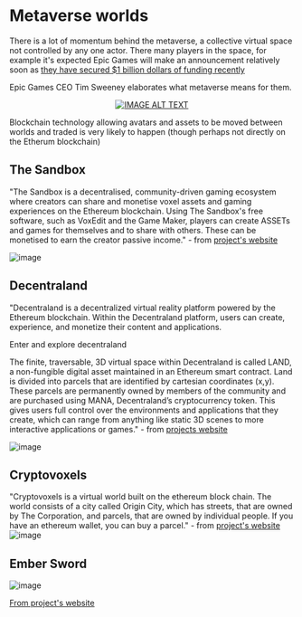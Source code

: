 # Metaverse worlds
There is a lot of momentum behind the metaverse, a collective virtual space not controlled by any one actor. 
There many players in the space, for example it's expected Epic Games will make an announcement relatively soon as [they have secured $1 billion dollars of funding recently](https://epicgames.com/site/th/news/announcing-a-1-billion-funding-round-to-support-epics-long-term-vision-for-the-metaverse)

Epic Games CEO Tim Sweeney elaborates what metaverse means for them.
<div align="center">
  <a href="https://www.youtube.com/watch?v=h6ClJxjuRvw"><img src="https://img.youtube.com/vi/h6ClJxjuRvw/0.jpg" alt="IMAGE ALT TEXT"></a>
</div>

Blockchain technology allowing avatars and assets to be moved between worlds and traded is very likely to happen (though perhaps not directly on the Etherum blockchain)

## The Sandbox
"The Sandbox is a decentralised, community-driven gaming ecosystem where creators can share and monetise voxel assets and gaming experiences on the Ethereum blockchain.
Using The Sandbox's free software, such as VoxEdit and the Game Maker, players can create ASSETs and games for themselves and to share with others. These can be monetised to earn the creator passive income." - from [project's website](https://sandboxgame.gitbook.io/the-sandbox/)

![image](https://user-images.githubusercontent.com/1133607/120372637-b8619880-c317-11eb-8729-23025da739cb.png)


## Decentraland
"Decentraland is a decentralized virtual reality platform powered by the Ethereum blockchain. Within the Decentraland platform, users can create, experience, and monetize their content and applications.

Enter and explore decentraland

The finite, traversable, 3D virtual space within Decentraland is called LAND, a non-fungible digital asset maintained in an Ethereum smart contract. Land is divided into parcels that are identified by cartesian coordinates (x,y). These parcels are permanently owned by members of the community and are purchased using MANA, Decentraland’s cryptocurrency token. This gives users full control over the environments and applications that they create, which can range from anything like static 3D scenes to more interactive applications or games." - from [projects website](https://docs.decentraland.org/decentraland/introduction/)

![image](https://user-images.githubusercontent.com/1133607/120372734-d5966700-c317-11eb-82cd-d49b2f63a7c0.png)


## Cryptovoxels
"Cryptovoxels is a virtual world built on the ethereum block chain. The world consists of a city called Origin City, which has streets, that are owned by The Corporation, and parcels, that are owned by individual people. If you have an ethereum wallet, you can buy a parcel." - from [project's website](https://www.cryptovoxels.com/about)
![image](https://user-images.githubusercontent.com/1133607/120373114-40e03900-c318-11eb-9f02-db9fda766991.png)


## Ember Sword
![image](https://user-images.githubusercontent.com/1133607/120373178-548b9f80-c318-11eb-9e2d-7c55088793d5.png)

[From project's website](https://embersword.com/)
